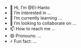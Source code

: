 - 👋 Hi, I’m @El-Hanto
- 👀 I’m interested in ...
- 🌱 I’m currently learning ...
- 💞️ I’m looking to collaborate on ...
- 📫 How to reach me ...
- 😄 Pronouns: ...
- ⚡ Fun fact: ...

<!---
El-Hanto/El-Hanto is a ✨ special ✨ repository because its `README.md` (this file) appears on your GitHub profile.
You can click the Preview link to take a look at your changes.
--->

